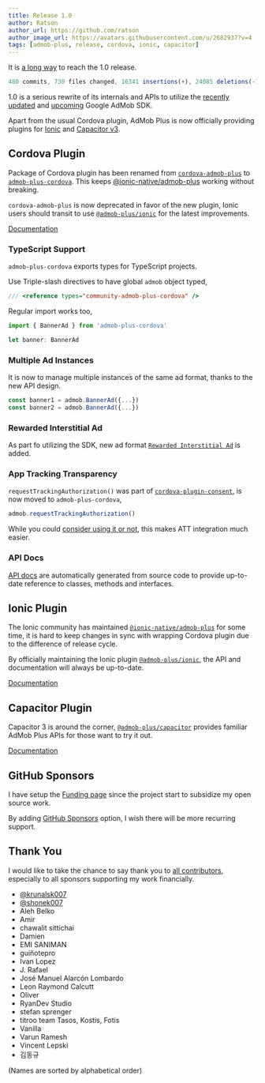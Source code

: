 ```yaml
---
title: Release 1.0
author: Ratson
author_url: https://github.com/ratson
author_image_url: https://avatars.githubusercontent.com/u/2682937?v=4
tags: [admob-plus, release, cordova, ionic, capacitor]
---
```


It is [a long way](https://github.com/admob-plus/admob-plus/compare/cordova-admob-plus@0.42.0...admob-plus-cordova@1.0.0) to reach the 1.0 release.

```js
480 commits, 730 files changed, 16341 insertions(+), 24085 deletions(-)
```

1.0 is a serious rewrite of its internals and APIs to utilize the [recently updated](https://developers.google.com/admob/ios/migration) and [upcoming](https://developers.google.com/admob/android/migration) Google AdMob SDK.

Apart from the usual Cordova plugin, AdMob Plus is now officially providing plugins for [Ionic](https://ionicframework.com/) and [Capacitor v3](https://capacitorjs.com/).

## Cordova Plugin

Package of Cordova plugin has been renamed from [`cordova-admob-plus`](https://www.npmjs.com/package/cordova-admob-plus) to [`admob-plus-cordova`](https://www.npmjs.com/package/admob-plus-cordova).
This keeps [@ionic-native/admob-plus](https://ionicframework.com/docs/native/admob-plus) working without breaking.

`cordova-admob-plus` is now deprecated in favor of the new plugin, Ionic users should transit to use [`@admob-plus/ionic`](https://www.npmjs.com/package/@admob-plus/ionic) for the latest improvements.

[Documentation](https://admob-plus.github.io/docs/cordova)

### TypeScript Support

`admob-plus-cordova` exports types for TypeScript projects.

Use Triple-slash directives to have global `admob` object typed,

```ts
/// <reference types="community-admob-plus-cordova" />
```

Regular import works too,

```ts
import { BannerAd } from 'admob-plus-cordova'

let banner: BannerAd
```

### Multiple Ad Instances

It is now to manage multiple instances of the same ad format, thanks to the new API design.

```ts
const banner1 = admob.BannerAd({...})
const banner2 = admob.BannerAd({...})
```

### Rewarded Interstitial Ad

As part fo utilizing the SDK, new ad format [`Rewarded Interstitial Ad`](https://admob-plus.github.io/docs/cordova/ads/rewarded-interstitial) is added.

### App Tracking Transparency

`requestTrackingAuthorization()` was part of [`cordova-plugin-consent`](https://www.npmjs.com/package/cordova-plugin-consent), is now moved to `admob-plus-cordova`,

```ts
admob.requestTrackingAuthorization()
```

While you could [consider using it or not](https://admob-plus.github.io/docs/cordova/faq#shoud-i-use-apples-att-prompt), this makes ATT integration much easier.

### API Docs

[API docs](https://admob-plus.github.io/docs/cordova/api) are automatically generated from source code to provide up-to-date reference to classes, methods and interfaces.

## Ionic Plugin

The Ionic community has maintained [`@ionic-native/admob-plus`](https://www.npmjs.com/package/@ionic-native/admob-plus) for some time, it is hard to keep changes in sync with wrapping Cordova plugin due to the difference of release cycle.

By officially maintaining the Ionic plugin [`@admob-plus/ionic`](https://www.npmjs.com/package/@admob-plus/ionic), the API and documentation will always be up-to-date.

[Documentation](https://admob-plus.github.io/docs/ionic)

## Capacitor Plugin

Capacitor 3 is around the corner, [`@admob-plus/capacitor`](https://www.npmjs.com/package/@admob-plus/capacitor) provides familiar AdMob Plus APIs for those want to try it out.

[Documentation](https://admob-plus.github.io/docs/capacitor)

## GitHub Sponsors

I have setup the [Funding page](https://admob-plus.github.io/funding) since the project start to subsidize my open source work.

By adding [GitHub Sponsors](https://github.com/sponsors/ratson) option, I wish there will be more recurring support.

## Thank You

I would like to take the chance to say thank you to [all contributors](https://github.com/admob-plus/admob-plus/graphs/contributors), especially to all sponsors supporting my work financially.

* [@krunalsk007](https://github.com/krunalsk007)
* [@shonek007](https://github.com/shonek007)
* Aleh Belko
* Amir
* chawalit sittichai
* Damien
* EMI SANIMAN
* guiñotepro
* Ivan Lopez
* J. Rafael
* José Manuel Alarcón Lombardo
* Leon Raymond Calcutt
* Oliver
* RyanDev Studio
* stefan sprenger
* titroo team Tasos, Kostis, Fotis
* Vanilla
* Varun Ramesh
* Vincent Lepski
* 김동규

(Names are sorted by alphabetical order)
